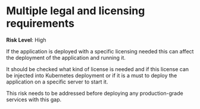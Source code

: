 # Multiple legal and licensing requirements

**Risk Level**: High

If the application is deployed with a specific licensing needed this can affect the deployment of
the application and running it.

It should be checked what kind of license is needed and if this license can be injected into Kubernetes
deployment or if it is a must to deploy the application on a specific server to start it.

This risk needs to be addressed before deploying any production-grade services with this gap.
